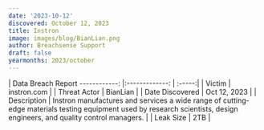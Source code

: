 ```yaml
---
date: '2023-10-12'
discovered: October 12, 2023
title: Instron
image: images/blog/BianLian.png
author: Breachsense Support
draft: false
yearmonths: 2023/october
---
```



| Data Breach Report
------------:     |:-------------:    | :-----:|
| Victim      | instron.com      | 
| Threat Actor      | BianLian      | 
| Date Discovered      | Oct 12, 2023      | 
| Description      | Instron manufactures and services a wide range of cutting-edge materials testing equipment used by research scientists, design engineers, and quality control managers.      | 
| Leak Size      | 2TB      | 

